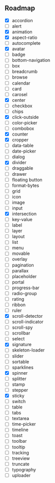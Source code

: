 ## Roadmap

- [x] accordion
- [ ] alert
- [x] animation
- [x] aspect-ratio
- [ ] autocomplete
- [x] avatar
- [ ] badge
- [ ] bottom-navigation
- [ ] box
- [ ] breadcrumb
- [ ] browse
- [ ] calendar
- [ ] card
- [ ] carosel
- [x] center
- [ ] checkbox
- [ ] chips
- [x] click-outside
- [ ] color-picker
- [ ] combobox
- [x] counter
- [x] cropper
- [ ] data-table
- [ ] date-picker
- [ ] dialog
- [x] divider
- [ ] draggable
- [ ] drawer
- [ ] floating button
- [ ] format-bytes
- [ ] grid
- [ ] icon
- [ ] image
- [ ] input
- [x] intersection
- [ ] key-value
- [ ] label
- [ ] layer
- [ ] layout
- [ ] list
- [ ] menu
- [ ] movable
- [ ] overlay
- [ ] pagination
- [ ] parallax
- [ ] placeholder
- [ ] portal
- [ ] progress-bar
- [ ] radio-group
- [ ] rating
- [ ] ribbon
- [ ] ruler
- [x] scroll-detector
- [ ] scroll-indicator
- [ ] scroll-spy
- [ ] scrollbar
- [ ] select
- [x] signature
- [ ] skeleton-loader
- [ ] slider
- [ ] sortable
- [ ] sparklines
- [x] spinner
- [ ] splitter
- [ ] stamp
- [ ] stepper
- [x] sticky
- [ ] switch
- [ ] table
- [ ] tabs
- [ ] textarea
- [ ] time-picker
- [ ] timeline
- [ ] toast
- [ ] toolbar
- [ ] tooltip
- [ ] tracking
- [ ] treeview
- [ ] truncate
- [ ] typography
- [ ] uploader
